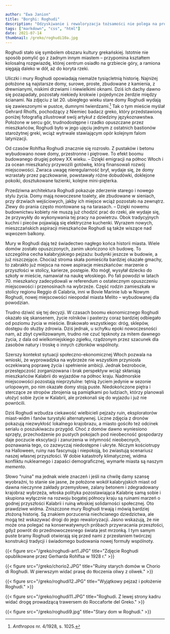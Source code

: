 ```yaml
---

author: "Ewa Janion"
title: "Borghi: Roghudi"
description: "Odzyskiwanie i rewaloryzacja tożsamości nie polega na próbach przywracania przeszłości, ale na twórczej konstrukcji tradycji i budowaniu nowej formuły wspólnoty. "
tags: ["markdown", "css", "html"]
date: 2021-07-14
thumbnail: /greko/roghudi10a.jpg
---
```


Roghudi stało się symbolem obszaru kultury grekańskiej. Istotnie nie sposób pomylić go z żadnym innym miastem – przypomina kształtem kolosalną rozgwiazdę, której centrum osiadło na grzbiecie góry, a ramiona sięgają daleko w dół, aż do koryta rzeki.

Uliczki i mury Roghudi opowiadają niemalże tysiącletnią historię. Najniżej położone są najstarsze domy, surowe, proste, zbudowane z kamienia, z drewnianymi, niskimi drzwiami i niewielkimi oknami. Dziś ich dachy dawno się pozapadały, pozostały niekiedy krokwie i pojedyncze żerdzie między ścianami. Na zdjęciu z lat 20. ubiegłego wieku stare domy Roghudi wydają się zawieszonymi w pustce, dumnymi twierdzami.[^1] Tak o tym mieście myślał Gehrard Rholfs, pochodzący z Niemiec badacz greko, który przedstawioną poniżej fotografią zilustrował swój artykuł z dziedziny językoznawstwa. Położone w sercu gór, trudnodostępne i rzadko opuszczane przez mieszkańców, Roghudi było w jego ujęciu jednym z ostatnich bastionów starożytnej greki, wciąż wytrwale stawiającym opór kolejnym falom latynizacji. 

Od czasów Rohlfsa Roghudi znacznie się rozrosło. Z pustaków i betonu wybudowano nowe domy, przestronne i piętrowe. To efekt boomu budowanego drugiej połowy XX wieku. – Dzięki emigracji na północ Włoch i za ocean mieszkańcy przywozili gotówkę, którą finansowali rozwój miejscowości. Zwraca uwagę nieregularność brył, wydaje się, że domy wzrastały przez pączkowanie, powstawały różne dobudówki, doklejone pokoiki, dosztukowane łazienki, kolejne mini-pięterka. 

Przedziwna architektura Roghudi pokazuje zderzenie starego i nowego stylu życia. Domy mają nowoczesne toalety, ale zbudowane w sieniach, przy drzwiach wejściowych, jakby ich miejsce wciąż pozostało na zewnątrz. Zlewy do prania często montowane są na tarasach. – Dzięki nowemu budownictwu kobiety nie muszą już chodzić prać do rzeki, ale wydaje się, że przywykły do wykonywania tej pracy na powietrzu. Obok tradycyjnych kuchni i pieców pojawiają się elektryczne kuchenki. Wyrazem nowych, mieszczańskich aspiracji mieszkańców Roghudi są także wiszące nad wąwozem balkony.

Mury w Roghudi dają też świadectwo nagłego końca historii miasta. Wiele domów zostało opuszczonych, zanim ukończono ich budowę. To szczególna cecha kalabryjskiego pejzażu: budynki jeszcze w budowie, a już niszczejące. Chociaż stroma skała pomieściła bardziej okazałe gmachy, to zabrakło już miejsca na nowe aspiracje mieszkańców: marzenie o przyszłości w stolicy, karierze, postępie. Kto mógł, wysyłał dziecko do szkoły w mieście, namawiał na naukę włoskiego.  Po fali powodzi w latach 70. mieszkańcy zadecydowali w referendum o ostatecznym opuszczeniu miejscowości i przenosinach na wybrzeże. Część rodzin zamieszkała w stolicy regionu Reggio di Calabria, inni w Bovie Marinie lub w Nowym Roghudi, nowej miejscowości nieopodal miasta Melito – wybudowanej dla powodzian.

Trudno dziwić się tej decyzji. W czasach boomu ekonomicznego Roghudi okazało się skansenem, życie rolników i pasterzy coraz bardziej odbiegało od poziomu życia w mieście. Brakowało wszystkiego: dróg, sklepów, dostępu do służby zdrowia. Dziś jednak, u schyłku epoki nowoczesności nam, aż zbyt cywilizowanym, trudno nie czuć tęsknoty za mitem dawnego życia, z dala od wielkomiejskiego zgiełku, rządzonym przez szacunek dla zasobów natury i troskę o innych członków wspólnoty. 

Szerszy kontekst sytuacji społeczno-ekonomicznej Włoch pozwala na wnioski, że wyprowadzka na wybrzeże nie wszystkim przyniosła oczekiwaną poprawę życia i spełnienie ambicji. Jednak bezrobocie, przestępczość zorganizowana i brak perspektyw wciąż skłaniają mieszkańców Kalabrii do wyjazdów na północ kraju. Nadmorskie miejscowości pozostają nieprzytulne: tętnią życiem jedynie w sezonie urlopowym, po nim okazałe domy stoją puste. Niedokończone piętra i sterczące ze stropów zbrojenia są pamiątkami po ludziach, którzy planowali ułożyć sobie życie w Kalabrii, ale przekonali się do wyjazdu i już nie powrócili.  

Dziś Roghudi wzbudza ciekawość wielbicieli pejzaży ruin, eksploratorów miast-widm i fanów turystyki alternatywnej. Liczne zdjęcia z dronów pokazują niezwykłość lokalnego krajobrazu, a miasto gościło też odcinek serialu o poszukiwaczu przygód. Choć z domów dawno wyniesiono sprzęty, przechodzenie po pustych pokojach pod nieobecność gospodarzy daje poczucie ekscytacji i zanurzenia w intymność nieobecnych, poznawania tego, co zazwyczaj niedostępne i ukryte. Niczym kościotrupy na Halloween, ruiny nas fascynują i niepokoją, bo zwiastują scenariusz naszej własnej przyszłości. W dobie katastrofy klimatycznej, widma konfliktu nuklearnego i zapaści demograficznej, wymarłe miasta są naszym *memento*. 

Słowo "ruina" ma jednak wiele znaczeń i jeśli na chwilę damy szansę wyobraźni, to stanie sie jasne, że położone wokół kalabryjskich miast od dawna nieczynne zakłady przemysłowe, zalany betonem i zdegradowany krajobraz wybrzeża, włoska polityka pozostawiająca Kalabrię samą sobie i skupiona wyłącznie na rozwoju bogatej północy kraju są ruinami marzeń o godnej przyszłości Kalabrii i ruiną włoskiej solidarności społecznej. Oto prawdziwe widma. Zniszczone mury Roghudi trwają i mówią bardziej złożoną historię. Są znakiem porzucenia niechcianego dziedzictwa, ale mogą też wskazywać drogi do jego rewaloryzacji. Jasno wskazują, że nie może ona polegać na konserwatywnych próbach przywracania przeszłości, gdyż powrót do przednowoczesnego świata jest mrzonką. I tym samym puste bramy Roghudi otwierają się przed nami z przesłaniem twórczej konstrukcji tradycji i świadomego budowania nowej formuły wspólnoty.

[^1]: *Anthropos* nr. 4/1928, s. 1025.

{{< figure src="/greko/roghudi-art1.JPG" title="Zdjęcie Roghudi opublikowane przez Gerharda Rohlfsa w 1928 r." >}}

{{< figure src="/greko/chorio2.JPG" title="Ruiny starych domów w Chorio di Roghudi. W pierwszym widać prasę do tłoczenia oliwy z oliwek." >}}

{{< figure src="/greko/roghudi12.JPG" title="Wyjątkowy pejzaż i położenie Roghudi." >}}

{{< figure src="/greko/roghudi11.JPG" title="Roghudi. Z lewej strony kadru widać drogę prowadzącą trawersem do Roccaforte del Greko." >}}

{{< figure src="/greko/roghudi9.jpg" title="Stary dom w Roghudi." >}}
